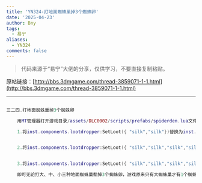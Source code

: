 ```yaml
---
title: 'YN324-打地面蜘蛛巢掉3个蜘蛛卵'
date: '2025-04-23'
author: Bny
tags:
  - 易宁
aliases:
  - YN324
comments: false
---
```


> 代码来源于“易宁”大佬的分享，仅供学习，不要直接复制粘贴。

原帖链接：[http://bbs.3dmgame.com/thread-3859071-1-1.html](http://bbs.3dmgame.com/thread-3859071-1-1.html)

---

```lua  

三二四.打地面蜘蛛巢掉3个蜘蛛卵	用MT管理器打开游戏目录/assets/DLC0002/scripts/prefabs/spiderden.lua文件，	1.将inst.components.lootdropper:SetLoot({ "silk","silk"})替换为inst.components.lootdropper:SetLoot({ "silk","silk", "spidereggsack", "spidereggsack", "spidereggsack"})	2.将inst.components.lootdropper:SetLoot({ "silk","silk","silk","silk"})替换为inst.components.lootdropper:SetLoot({ "silk","silk","silk","silk", "spidereggsack", "spidereggsack", "spidereggsack"})	3.将inst.components.lootdropper:SetLoot({ "silk","silk","silk","silk","silk","silk", "spidereggsack"})替换为inst.components.lootdropper:SetLoot({ "silk","silk","silk","silk","silk","silk", "spidereggsack", "spidereggsack", "spidereggsack"})	即可无论打大、中、小三种地面蜘蛛巢都掉3个蜘蛛卵，游戏原来只有大蜘蛛巢才有1个蜘蛛卵，很容易让蜘蛛绝种

```  


